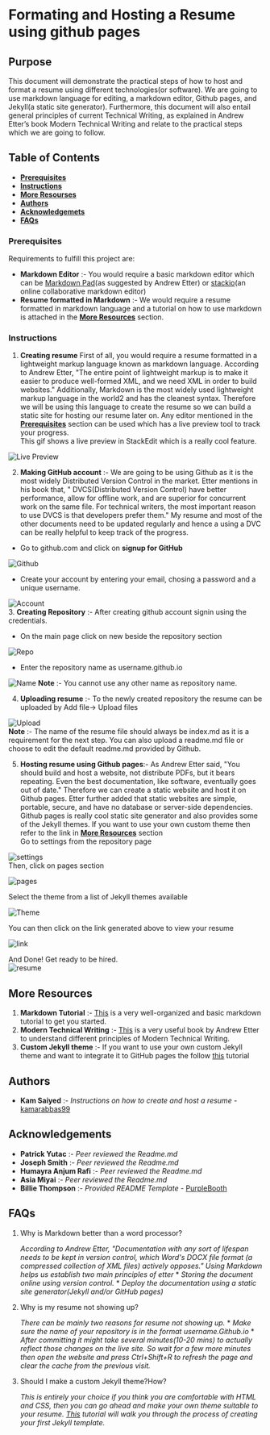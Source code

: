 
# Formating and Hosting a Resume using github pages

## Purpose
This document will demonstrate the practical steps of how to host and format a resume using different technologies(or software). We are going to use markdown language for editing, a markdown editor, Github pages, and Jekyll(a static site generator). Furthermore, this document will also entail general principles of current Technical Writing, as
explained in Andrew Etter’s book Modern Technical Writing and relate to the practical steps which we are going to follow.

## Table of Contents
 * [**Prerequisites**](https://github.com/kamarabbas99/kamarabbas99.github.io/blob/main/README.md#prerequisites)
 * [**Instructions**](https://github.com/kamarabbas99/kamarabbas99.github.io/blob/main/README.md#instructions)
 * [**More Resourses**](https://github.com/kamarabbas99/kamarabbas99.github.io/blob/main/README.md#more-resourses)
 * [**Authors**](https://github.com/kamarabbas99/kamarabbas99.github.io/blob/main/README.md#authors)
 *  [**Acknowledgemets**](https://github.com/kamarabbas99/kamarabbas99.github.io/blob/main/README.md#acknowledgements)
 * [**FAQs**](https://github.com/kamarabbas99/kamarabbas99.github.io/blob/main/README.md#faqs)

### Prerequisites

Requirements to fulfill this project are:
* **Markdown Editor** :- You would require a basic markdown editor which can be [Markdown Pad](http://www.markdownpad.com/)(as suggested by Andrew Etter) or [stackio](https://stackedit.io/)(an online collaborative markdown editor)
* **Resume formatted in Markdown** :- We would require a resume formatted in markdown language and a tutorial on how to use markdown is attached in the [**More Resources**](https://github.com/kamarabbas99/kamarabbas99.github.io/blob/main/README.md#more-resourses) section.

### Instructions
1. **Creating resume**
First of all, you would require a resume formatted in a lightweight markup language known as markdown language. According to Andrew Etter, "The entire point of lightweight markup is to make it easier to produce well-formed XML, and we need XML in order to build websites." Additionally, Markdown is the most widely used lightweight markup language in the world2 and has the cleanest syntax. Therefore we will be using this language to create the resume so we can build a static site for hosting our resume later on. Any editor mentioned in the [**Prerequisites**](https://github.com/kamarabbas99/kamarabbas99.github.io/blob/main/README.md#prerequisites) section can be used which has a live preview tool to track your progress.
</br>This gif shows a live preview in StackEdit which is a really cool feature.</br>


![Live Preview](https://github.com/kamarabbas99/kamarabbas99.github.io/blob/main/media/assig1.gif)

2. **Making GitHub account** :- We are going to be using Github as it is the most widely Distributed Version Control in the market. Etter mentions in his book that, " DVCS(Distributed Version Control) have better performance, allow for offline work, and are superior for concurrent work on the same file. For technical writers, the most important reason to use DVCS is that developers prefer them." My resume and most of the other documents need to be updated regularly and hence a using a DVC can be really helpful to keep track of the progress.</br>
  *  Go to github.com and click on **signup for GitHub**</br>
 
 ![Github](https://github.com/kamarabbas99/kamarabbas99.github.io/blob/main/media/Screenshot%202021-11-02%20175305.png)
</br>
  * Create your account by entering your email, chosing a password and a unique username.</br>


  
  ![Account](https://github.com/kamarabbas99/kamarabbas99.github.io/blob/main/media/Screenshot%202021-11-02%20175740.png)
  </br>
3. **Creating Repository** :- After creating github account signin using the credentials.</br>  
   * On the main page click on new  beside the repository section
    </br>
    
    
   ![Repo](https://github.com/kamarabbas99/kamarabbas99.github.io/blob/main/media/Screenshot%202021-11-02%20180053.png)
   </br>
   * Enter the repository name as username.github.io
    </br>


   ![Name](https://github.com/kamarabbas99/kamarabbas99.github.io/blob/main/media/assig2.gif)
    **Note** :- You cannot use any other name as repository name.
  
4. **Uploading resume** :- To the newly created repository the resume can be uploaded by Add file-> Upload files</br>


![Upload](https://github.com/kamarabbas99/kamarabbas99.github.io/blob/main/media/assig3.gif)</br>
   **Note** :- The name of the resume file should always be index.md as it is a requirement for the next step.
    You can also upload a readme.md file or choose to edit the default readme.md provided by Github.

5. **Hosting resume using Github pages**:- As Andrew Etter said, "You should build and host a website, not distribute PDFs, but it bears repeating. Even the best documentation, like software, eventually goes out of date." Therefore we can create a static website and host it on Github pages. Etter further added that static websites are simple, portable, secure, and have no database or server-side dependencies. Github pages is really cool static site generator and also provides some of the Jekyll themes. If you want to use your own custom theme then refer to the link in  [**More Resources**](https://github.com/kamarabbas99/kamarabbas99.github.io/blob/main/README.md#more-resourses) section</br>
  Go to settings from the repository page</br>
  
  
  ![settings](https://github.com/kamarabbas99/kamarabbas99.github.io/blob/main/media/S4.png)
  </br>
  Then, click on pages section</br>
  
  
   ![pages](https://github.com/kamarabbas99/kamarabbas99.github.io/blob/main/media/S5.png)
</br>


   Select the theme from a list of Jekyll themes available</br>
   
   
   ![Theme](https://github.com/kamarabbas99/kamarabbas99.github.io/blob/main/media/assig4.gif)
</br>
   
   You can then click on the link generated above to view your resume</br>
   
   
   ![link](https://github.com/kamarabbas99/kamarabbas99.github.io/blob/main/media/Screenshot%202021-11-02%20195121.png)
   </br>
   
   
   And Done! Get ready to be hired.</br>
   ![resume](https://github.com/kamarabbas99/kamarabbas99.github.io/blob/main/media/assig5.gif)

## More Resources

1. **Markdown Tutorial** :- [This](https://www.markdowntutorial.com/) is a very well-organized and basic markdown tutorial to get you started.
2. **Modern Technical Writing** :- [This](https://www.amazon.ca/Modern-Technical-Writing-Introduction-Documentation-ebook/dp/B01A2QL9SS) is a very useful book by Andrew Etter to understand different principles of Modern Technical Writing.
3. **Custom Jekyll theme** :-  If you want to use your own custom Jekyll theme and want to integrate it to GitHub pages the follow [this](https://docs.github.com/en/pages/setting-up-a-github-pages-site-with-jekyll/adding-a-theme-to-your-github-pages-site-using-jekyll) tutorial

## Authors

- **Kam Saiyed** :- *Instructions on how to create and host a resume* -
    [kamarabbas99](https://github.com/kamarabbas99)
    
## Acknowledgements
 - **Patrick Yutac** :- *Peer reviewed the Readme.md* 
- **Joseph Smith** :- *Peer reviewed the Readme.md* 
 - **Humayra Anjum Rafi** :- *Peer reviewed the Readme.md* 
 - **Asia Miyai** :- *Peer reviewed the Readme.md* 
 - **Billie Thompson** :- *Provided README Template* - [PurpleBooth](https://github.com/PurpleBooth)

## FAQs

1. Why is Markdown better than a word
processor?</br>  

	 _According to Andrew Etter, "Documentation with any sort of lifespan needs to be kept in version control, which Word's DOCX file format (a compressed collection of XML files) actively opposes." Using Markdown helps us establish two main principles of etter_
	    * _Storing the document online using version control._
	    *  _Deploy the documentation using a static site generator(Jekyll and/or GitHub pages)_

2. Why is my resume not showing up?</br>  

	_There can be mainly two reasons for resume not showing up._
	   * _Make sure the name of your repository is in the format username.Github.io_ 
	    * _After committing it might take several minutes(10-20 mins) to actually reflect those changes on the live site. So wait for a few more minutes then open the website and press Ctrl+Shift+R to refresh the page and clear the cache from the previous visit._
3. Should I make a custom Jekyll theme?How?</br>  

	_This is entirely your choice if you think you are comfortable with HTML and CSS, then you can go ahead and make your own theme suitable to your resume. [This](https://www.siteleaf.com/blog/making-your-first-jekyll-theme-part-1/) tutorial will walk you through the process of creating your first Jekyll template._

